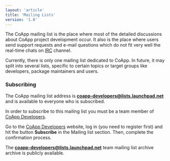 ```yaml
---
layout: 'article'
title: 'Mailing Lists'
version: '1.0'
---
```


The CoApp mailing list is the place where most of the detailed discussions about CoApp project development occur. It also is the place where users send support requests and e-mail questions which do not fit very well the real-time chats on [IRC](/developers/irc.html) channel.

Currently, there is only one mailing list dedicated to CoApp. In future, it may split into several lists, specific to certain topics or target groups like developers, package maintainers and users.

### Subscribing

The CoApp mailing list address is **coapp-developers@lists.launchpad.net** and is available to everyone who is subscribed.

In order to subscribe to this mailing list you must be a team member of [CoApp Developers](https://launchpad.net/~coapp-developers).

Go to the [CoApp Developers](https://launchpad.net/~coapp-developers) website, log in (you need to register first) and hit the button **Subscribe** in the Mailing list section. Then, complete the confirmation process.

The **coapp-developers@lists.launchpad.net** team mailing list archive archive is publicly available.


